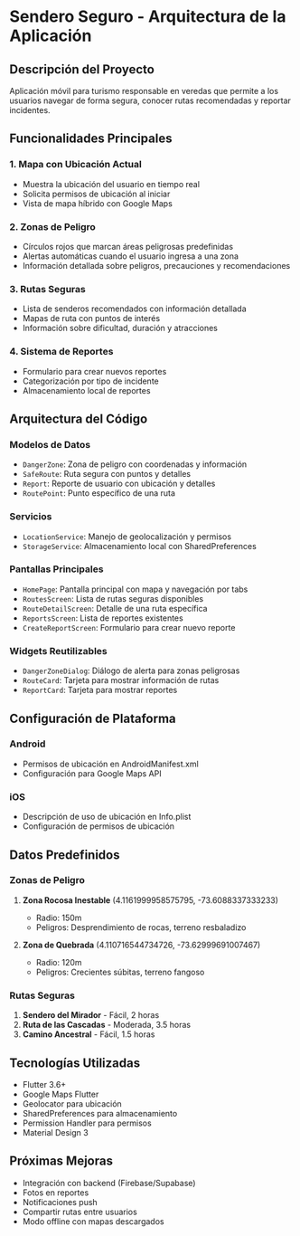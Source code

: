 # Sendero Seguro - Arquitectura de la Aplicación

## Descripción del Proyecto
Aplicación móvil para turismo responsable en veredas que permite a los usuarios navegar de forma segura, conocer rutas recomendadas y reportar incidentes.

## Funcionalidades Principales

### 1. Mapa con Ubicación Actual
- Muestra la ubicación del usuario en tiempo real
- Solicita permisos de ubicación al iniciar
- Vista de mapa híbrido con Google Maps

### 2. Zonas de Peligro
- Círculos rojos que marcan áreas peligrosas predefinidas
- Alertas automáticas cuando el usuario ingresa a una zona
- Información detallada sobre peligros, precauciones y recomendaciones

### 3. Rutas Seguras
- Lista de senderos recomendados con información detallada
- Mapas de ruta con puntos de interés
- Información sobre dificultad, duración y atracciones

### 4. Sistema de Reportes
- Formulario para crear nuevos reportes
- Categorización por tipo de incidente
- Almacenamiento local de reportes

## Arquitectura del Código

### Modelos de Datos
- `DangerZone`: Zona de peligro con coordenadas y información
- `SafeRoute`: Ruta segura con puntos y detalles
- `Report`: Reporte de usuario con ubicación y detalles
- `RoutePoint`: Punto específico de una ruta

### Servicios
- `LocationService`: Manejo de geolocalización y permisos
- `StorageService`: Almacenamiento local con SharedPreferences

### Pantallas Principales
- `HomePage`: Pantalla principal con mapa y navegación por tabs
- `RoutesScreen`: Lista de rutas seguras disponibles
- `RouteDetailScreen`: Detalle de una ruta específica
- `ReportsScreen`: Lista de reportes existentes
- `CreateReportScreen`: Formulario para crear nuevo reporte

### Widgets Reutilizables
- `DangerZoneDialog`: Diálogo de alerta para zonas peligrosas
- `RouteCard`: Tarjeta para mostrar información de rutas
- `ReportCard`: Tarjeta para mostrar reportes

## Configuración de Plataforma

### Android
- Permisos de ubicación en AndroidManifest.xml
- Configuración para Google Maps API

### iOS
- Descripción de uso de ubicación en Info.plist
- Configuración de permisos de ubicación

## Datos Predefinidos

### Zonas de Peligro
1. **Zona Rocosa Inestable** (4.1161999958575795, -73.6088337333233)
   - Radio: 150m
   - Peligros: Desprendimiento de rocas, terreno resbaladizo
   
2. **Zona de Quebrada** (4.110716544734726, -73.62999691007467)
   - Radio: 120m
   - Peligros: Crecientes súbitas, terreno fangoso

### Rutas Seguras
1. **Sendero del Mirador** - Fácil, 2 horas
2. **Ruta de las Cascadas** - Moderada, 3.5 horas  
3. **Camino Ancestral** - Fácil, 1.5 horas

## Tecnologías Utilizadas
- Flutter 3.6+
- Google Maps Flutter
- Geolocator para ubicación
- SharedPreferences para almacenamiento
- Permission Handler para permisos
- Material Design 3

## Próximas Mejoras
- Integración con backend (Firebase/Supabase)
- Fotos en reportes
- Notificaciones push
- Compartir rutas entre usuarios
- Modo offline con mapas descargados